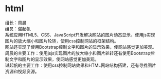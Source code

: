 # html
组长：周晨</br> 
组员：谌起帆</br>
系统应用HTML5、CSS、JavaScript开发解决网站的图片动态显示。使用js实现图片的放大缩小和图片轮转，使用css控制网站的框架结构。</br>
网站还实现了使用Bootstrap控制文字和图片的显示效果，使网站感觉更加美观。</br>
周晨的主要工作：使用jsjs实现图片的放大缩小和图片轮转还有使用Bootstrap控制文字和图片的显示效果，使网站感觉更加美观。</br>
谌起帆的主要工作：使用css控制网站效果和HTML网站结构搭建，还有寻找图片资源和视频资源。</br>
